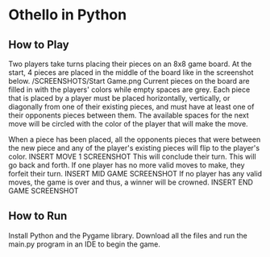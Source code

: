 # Othello in Python
## How to Play
Two players take turns placing their pieces on an 8x8 game board. At the start, 4 pieces are placed in the middle of the board like in the screenshot below.
/SCREENSHOTS/Start Game.png 
Current pieces on the board are filled in with the players' colors while empty spaces are grey. Each piece that is placed by a player must be placed horizontally, vertically, or diagonally from one of their existing pieces, and must have at least one
of their opponents pieces between them. The available spaces for the next move will be circled with the color of the player that will make the move.

When a piece has been placed, all the opponents pieces that were between the new piece and any of the player's existing pieces will flip to the
player's color.
INSERT MOVE 1 SCREENSHOT
This will conclude their turn. This will go back and forth. If one player has no more valid moves to make, they forfeit their
turn.
INSERT MID GAME SCREENSHOT
If no player has any valid moves, the game is over and thus, a winner will be crowned.
INSERT END GAME SCREENSHOT

## How to Run
Install Python and the Pygame library. Download all the files and run the main.py program in an IDE to begin the game.
